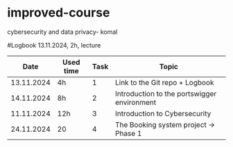 # improved-course
cybersecurity and data privacy- komal

#Logbook
13.11.2024, 2h, lecture

| Date  | Used time | Task | Topic |
| ------------- | ------------- | ------------- | ------------- |
| 13.11.2024  | 4h | 1 |Link to the Git repo + Logbook
| 14.11.2024 | 8h  |2  | Introduction to the portswigger environment  |
| 11.11.2024  | 12h | 3 | Introduction to Cybersecurity |
| 24.11.2024 |20  | 4 | The Booking system project → Phase 1 
